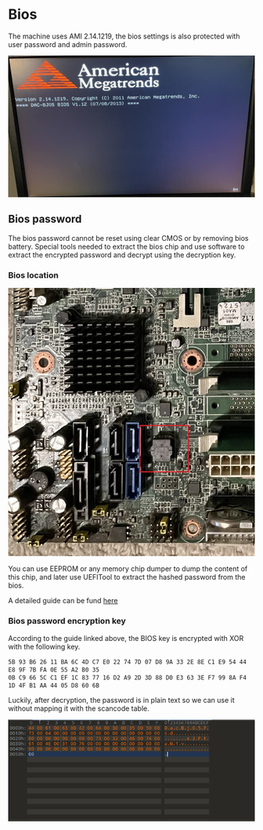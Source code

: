 # Bios
The machine uses AMI 2.14.1219, the bios settings is also protected with user password and admin password.

![bios](../res/bios.jpg)

## Bios password
The bios password cannot be reset using clear CMOS or by removing bios battery. Special tools needed to extract the bios chip and use software to extract the encrypted password and decrypt using the decryption key.

### Bios location
![bios chip](../res/bios-chip.jpg)

You can use EEPROM or any memory chip dumper to dump the content of this chip, and later use UEFITool to extract the hashed password from the bios.

A detailed guide can be fund [here](https://gist.github.com/en4rab/550880c099b5194fbbf3039e3c8ab6fd)

### Bios password encryption key
According to the guide linked above, the BIOS key is encrypted with XOR with the following key.

```
5B 93 B6 26 11 BA 6C 4D C7 E0 22 74 7D 07 D8 9A 33 2E 8E C1 E9 54 44 E8 9F 7B FA 0E 55 A2 B0 35 
0B C9 66 5C C1 EF 1C 83 77 16 D2 A9 2D 3D 88 D0 E3 63 3E F7 99 8A F4 1D 4F B1 AA 44 05 D8 60 6B
```

Luckily, after decryption, the password is in plain text so we can use it without mapping it with the scancode table.

![bios password](../res/bios-password.png)